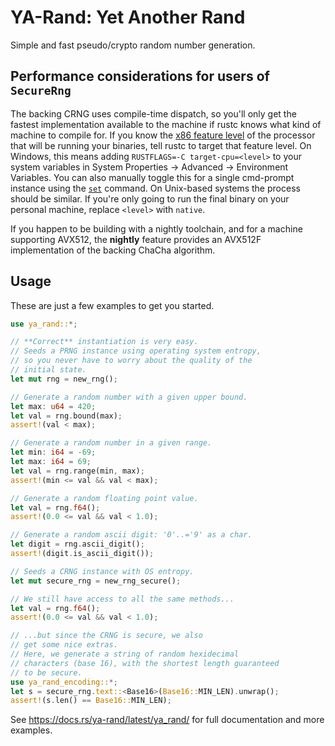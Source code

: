 # YA-Rand: Yet Another Rand

Simple and fast pseudo/crypto random number generation.

## Performance considerations for users of `SecureRng`

The backing CRNG uses compile-time dispatch, so you'll only get the fastest implementation available to the
machine if rustc knows what kind of machine to compile for.
If you know the [x86 feature level] of the processor that will be running your binaries, tell rustc to
target that feature level. On Windows, this means adding `RUSTFLAGS=-C target-cpu=<level>` to your system
variables in System Properties -> Advanced -> Environment Variables. You can also manually toggle this for
a single cmd-prompt instance using the [`set`] command. On Unix-based systems the process should be similar.
If you're only going to run the final binary on your personal machine, replace `<level>` with `native`.

If you happen to be building with a nightly toolchain, and for a machine supporting AVX512, the **nightly**
feature provides an AVX512F implementation of the backing ChaCha algorithm.

[x86 feature level]: https://en.wikipedia.org/wiki/X86-64#Microarchitecture_levels
[`set`]: https://learn.microsoft.com/en-us/windows-server/administration/windows-commands/set_1

## Usage

These are just a few examples to get you started.

```rust
use ya_rand::*;

// **Correct** instantiation is very easy.
// Seeds a PRNG instance using operating system entropy,
// so you never have to worry about the quality of the
// initial state.
let mut rng = new_rng();

// Generate a random number with a given upper bound.
let max: u64 = 420;
let val = rng.bound(max);
assert!(val < max);

// Generate a random number in a given range.
let min: i64 = -69;
let max: i64 = 69;
let val = rng.range(min, max);
assert!(min <= val && val < max);

// Generate a random floating point value.
let val = rng.f64();
assert!(0.0 <= val && val < 1.0);

// Generate a random ascii digit: '0'..='9' as a char.
let digit = rng.ascii_digit();
assert!(digit.is_ascii_digit());

// Seeds a CRNG instance with OS entropy.
let mut secure_rng = new_rng_secure();

// We still have access to all the same methods...
let val = rng.f64();
assert!(0.0 <= val && val < 1.0);

// ...but since the CRNG is secure, we also
// get some nice extras.
// Here, we generate a string of random hexidecimal
// characters (base 16), with the shortest length guaranteed
// to be secure.
use ya_rand_encoding::*;
let s = secure_rng.text::<Base16>(Base16::MIN_LEN).unwrap();
assert!(s.len() == Base16::MIN_LEN);
```

See https://docs.rs/ya-rand/latest/ya_rand/ for full documentation and more examples.
